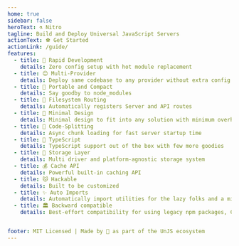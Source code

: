 ```yaml
---
home: true
sidebar: false
heroText: ⚗️ Nitro
tagline: Build and Deploy Universal JavaScript Servers
actionText: ⚽ Get Started
actionLink: /guide/
features:
  - title: 🐇 Rapid Development
    details: Zero config setup with hot module replacement
  - title: 😌 Multi-Provider
    details: Deploy same codebase to any provider without extra config
  - title: 💼 Portable and Compact
    details: Say goodby to node_modules
  - title: 📁 Filesystem Routing
    details: Automatically registers Server and API routes
  - title: 🤏 Minimal Design
    details: Minimal design to fit into any solution with minimum overhead
  - title: 🚀 Code-Splitting
    details: Async chunk loading for fast server startup time
  - title: 👕 TypeScript
    details: TypeScript support out of the box with few more goodies
  - title: 💾 Storage Layer
    details: Multi driver and platform-agnostic storage system
  - title: 💰 Cache API
    details: Powerful built-in caching API
  - title: 🐱 Hackable
    details: Built to be customized
  - title: ✨ Auto Imports
    details: Automatically import utilities for the lazy folks and a minimal codebase
  - title: 🏛️ Backward compatible
    details: Best-effort compatibility for using legacy npm packages, CommonJS and mocking Node.js modules for workers


footer: MIT Licensed | Made by 💛 as part of the UnJS ecosystem
---
```


